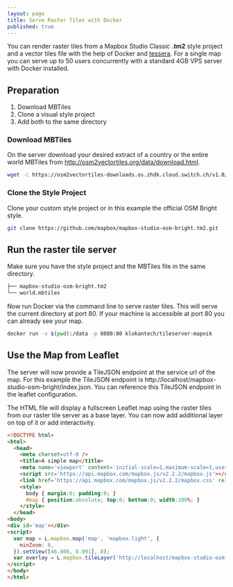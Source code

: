 ```yaml
---
layout: page
title: Serve Raster Tiles with Docker
published: true
---
```


You can render raster tiles from a Mapbox Studio Classic **.tm2** style project and a vector tiles file
with the help of Docker and [tessera](https://github.com/mojodna/tessera).
For a single map you can serve up to 50 users concurrently with a standard 4GB VPS server with Docker installed.

## Preparation

1. Download MBTiles 
2. Clone a visual style project
3. Add both to the same directory

### Download MBTiles

On the server download your desired extract of a country or the
entire world MBTiles from http://osm2vectortiles.org/data/download.html.

```bash
wget -c https://osm2vectortiles-downloads.os.zhdk.cloud.switch.ch/v1.0/world.mbtiles
```

### Clone the Style Project

Clone your custom style project or in this example the official OSM Bright style.

```bash
git clone https://github.com/mapbox/mapbox-studio-osm-bright.tm2.git
```

## Run the raster tile server

Make sure you have the style project and the MBTiles file in the same directory.

```bash
├── mapbox-studio-osm-bright.tm2
└── world.mbtiles
```

Now run Docker via the command line to serve raster tiles.
This will serve the current directory at port 80.
If your machine is accessible at port 80 you can already see your map.

```bash
docker run -v $(pwd):/data -p 8080:80 klokantech/tileserver-mapnik
```

## Use the Map from Leaflet

The server will now provide a TileJSON endpoint at the service url of the map.
For this example the TileJSON endpoint is http://localhost/mapbox-studio-osm-bright/index.json.
You can reference this TileJSON endpoint in the leaflet configuration.

The HTML file will display a fullscreen Leaflet map using the raster tiles from our 
raster tile server as a base layer. You can now add additional layer on top of it or add interactivity.

```html
<!DOCTYPE html>
<html>
  <head>
    <meta charset=utf-8 />
    <title>A simple map</title>
    <meta name='viewport' content='initial-scale=1,maximum-scale=1,user-scalable=no' />
    <script src='https://api.mapbox.com/mapbox.js/v2.2.2/mapbox.js'></script>
    <link href='https://api.mapbox.com/mapbox.js/v2.2.2/mapbox.css' rel='stylesheet' />
    <style>
      body { margin:0; padding:0; }
      #map { position:absolute; top:0; bottom:0; width:100%; }
    </style>
  </head>
<body>
<div id='map'></div>
<script>
  var map = L.mapbox.map('map', 'mapbox.light', {
    minZoom: 8,
  }).setView([46.806, 8.091], 8);
  var overlay = L.mapbox.tileLayer('http://localhost/mapbox-studio-osm-bright/index.json').addTo(map);
</script>
</body>
</html>
```
